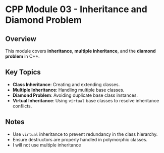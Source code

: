 # CPP Module 03 - Inheritance and Diamond Problem

## Overview
This module covers **inheritance**, **multiple inheritance**, and the **diamond problem** in C++.

## Key Topics
- **Class Inheritance**: Creating and extending classes.
- **Multiple Inheritance**: Handling multiple base classes.
- **Diamond Problem**: Avoiding duplicate base class instances.
- **Virtual Inheritance**: Using `virtual` base classes to resolve inheritance conflicts.

## Notes
- Use `virtual` inheritance to prevent redundancy in the class hierarchy.
- Ensure destructors are properly handled in polymorphic classes.
- I will not use multiple inheritance
